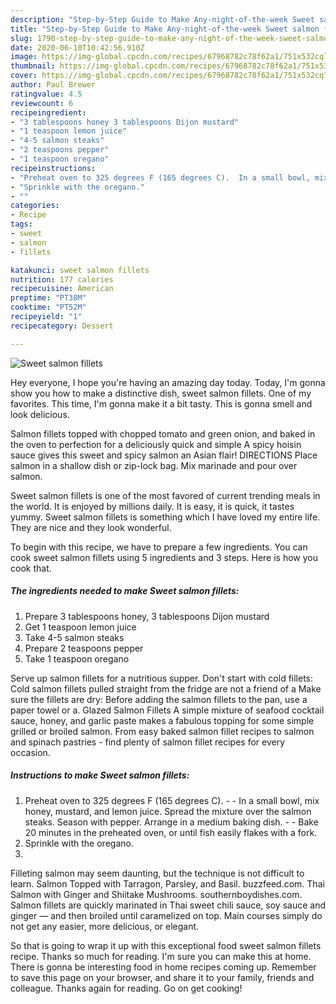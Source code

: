 ```yaml
---
description: "Step-by-Step Guide to Make Any-night-of-the-week Sweet salmon fillets"
title: "Step-by-Step Guide to Make Any-night-of-the-week Sweet salmon fillets"
slug: 1790-step-by-step-guide-to-make-any-night-of-the-week-sweet-salmon-fillets
date: 2020-06-10T10:42:56.910Z
image: https://img-global.cpcdn.com/recipes/67968782c78f62a1/751x532cq70/sweet-salmon-fillets-recipe-main-photo.jpg
thumbnail: https://img-global.cpcdn.com/recipes/67968782c78f62a1/751x532cq70/sweet-salmon-fillets-recipe-main-photo.jpg
cover: https://img-global.cpcdn.com/recipes/67968782c78f62a1/751x532cq70/sweet-salmon-fillets-recipe-main-photo.jpg
author: Paul Brewer
ratingvalue: 4.5
reviewcount: 6
recipeingredient:
- "3 tablespoons honey 3 tablespoons Dijon mustard"
- "1 teaspoon lemon juice"
- "4-5 salmon steaks"
- "2 teaspoons pepper"
- "1 teaspoon oregano"
recipeinstructions:
- "Preheat oven to 325 degrees F (165 degrees C).  In a small bowl, mix honey, mustard, and lemon juice. Spread the mixture over the salmon steaks. Season with pepper. Arrange in a medium baking dish.  Bake 20 minutes in the preheated oven, or until fish easily flakes with a fork."
- "Sprinkle with the oregano."
- ""
categories:
- Recipe
tags:
- sweet
- salmon
- fillets

katakunci: sweet salmon fillets 
nutrition: 177 calories
recipecuisine: American
preptime: "PT38M"
cooktime: "PT52M"
recipeyield: "1"
recipecategory: Dessert

---
```



![Sweet salmon fillets](https://img-global.cpcdn.com/recipes/67968782c78f62a1/751x532cq70/sweet-salmon-fillets-recipe-main-photo.jpg)

Hey everyone, I hope you're having an amazing day today. Today, I'm gonna show you how to make a distinctive dish, sweet salmon fillets. One of my favorites. This time, I'm gonna make it a bit tasty. This is gonna smell and look delicious.

Salmon fillets topped with chopped tomato and green onion, and baked in the oven to perfection for a deliciously quick and simple A spicy hoisin sauce gives this sweet and spicy salmon an Asian flair! DIRECTIONS Place salmon in a shallow dish or zip-lock bag. Mix marinade and pour over salmon.

Sweet salmon fillets is one of the most favored of current trending meals in the world. It is enjoyed by millions daily. It is easy, it is quick, it tastes yummy. Sweet salmon fillets is something which I have loved my entire life. They are nice and they look wonderful.


To begin with this recipe, we have to prepare a few ingredients. You can cook sweet salmon fillets using 5 ingredients and 3 steps. Here is how you cook that.

<!--inarticleads1-->

##### The ingredients needed to make Sweet salmon fillets:

1. Prepare 3 tablespoons honey, 3 tablespoons Dijon mustard
1. Get 1 teaspoon lemon juice
1. Take 4-5 salmon steaks
1. Prepare 2 teaspoons pepper
1. Take 1 teaspoon oregano


Serve up salmon fillets for a nutritious supper. Don&#39;t start with cold fillets: Cold salmon fillets pulled straight from the fridge are not a friend of a Make sure the fillets are dry: Before adding the salmon fillets to the pan, use a paper towel or a. Glazed Salmon Fillets A simple mixture of seafood cocktail sauce, honey, and garlic paste makes a fabulous topping for some simple grilled or broiled salmon. From easy baked salmon fillet recipes to salmon and spinach pastries - find plenty of salmon fillet recipes for every occasion. 

<!--inarticleads2-->

##### Instructions to make Sweet salmon fillets:

1. Preheat oven to 325 degrees F (165 degrees C). -  - In a small bowl, mix honey, mustard, and lemon juice. Spread the mixture over the salmon steaks. Season with pepper. Arrange in a medium baking dish. -  - Bake 20 minutes in the preheated oven, or until fish easily flakes with a fork.
1. Sprinkle with the oregano.
1. 


Filleting salmon may seem daunting, but the technique is not difficult to learn. Salmon Topped with Tarragon, Parsley, and Basil. buzzfeed.com. Thai Salmon with Ginger and Shiitake Mushrooms. southernboydishes.com. Salmon fillets are quickly marinated in Thai sweet chili sauce, soy sauce and ginger — and then broiled until caramelized on top. Main courses simply do not get any easier, more delicious, or elegant. 

So that is going to wrap it up with this exceptional food sweet salmon fillets recipe. Thanks so much for reading. I'm sure you can make this at home. There is gonna be interesting food in home recipes coming up. Remember to save this page on your browser, and share it to your family, friends and colleague. Thanks again for reading. Go on get cooking!
